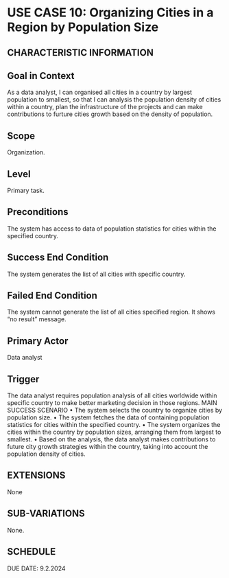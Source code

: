 
# USE CASE 10: Organizing Cities in a Region by Population Size
## CHARACTERISTIC INFORMATION
## Goal in Context
As a data analyst, I can organised all cities in a country by largest population to smallest, so that I can analysis the population density of cities within a country, plan the infrastructure of the projects and can make contributions to furture cities growth based on the density of population.
## Scope
Organization.
## Level
Primary task.
## Preconditions
The system has access to data of population statistics for cities within the specified country.
## Success End Condition
The system generates the list of all cities with specific country.
## Failed End Condition
The system cannot generate the list of all cities specified region. It shows “no result” message.
## Primary Actor
Data analyst
## Trigger
The data analyst requires population analysis of all cities worldwide within specific country to make better marketing decision in those regions.
MAIN SUCCESS SCENARIO
•	The system selects the country to organize cities by population size.
•	The system fetches the data of containing population statistics for cities within the specified country.
•	The system organizes the cities within the country by population sizes, arranging them from largest to smallest.
•	Based on the analysis, the data analyst makes contributions to future city growth strategies within the country, taking into account the population density of cities.
## EXTENSIONS
None
## SUB-VARIATIONS
None.
## SCHEDULE
DUE DATE: 9.2.2024